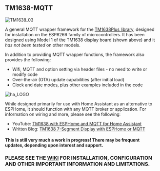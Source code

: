 ## TM1638-MQTT
![TM1638_03](https://user-images.githubusercontent.com/55962781/195481992-7a453c60-2deb-4d63-891b-a529773e5e5c.jpg)

A general MQTT wrapper framework for the [TM1638Plus library](https://github.com/gavinlyonsrepo/TM1638plus), designed for installation on the ESP8266 family of microcontrollers.  It has been designed using Model 1 of the TM1638 display board (shown above) and it *has not been tested* on other models.

In addition to providing MQTT wrapper functions, the framework also provides the following:
* Wifi, MQTT and option setting via header files - no need to write or modify code
* Over-the-air (OTA) update capabilities (after initial load)
* Clock and date modes, plus other examples included in the code

![ha_LOGO](https://user-images.githubusercontent.com/55962781/196297435-e2b04384-2161-4e39-8e06-549236a2b6bb.jpg)

While designed primarily for use with Home Assistant as an alternative to ESPHome, it should function with any MQTT broker or application.  For information on wiring and more, please see the following:

* YouTube: [TM1638 with ESPHome and MQTT for Home Assistant](https://youtu.be/OtVdY95vwDY)
* Written Blog: [TM1638 7-Segment Display with ESPHome or MQTT](https://resinchemtech.blogspot.com/2022/10/tm1638.html)

#### This is still very much a work in progress!  There may be frequent updates, depending upon interest and support.

### PLEASE SEE THE [WIKI](https://github.com/Resinchem/TM1638-MQTT/wiki) FOR INSTALLATION, CONFIGURATION AND OTHER IMPORTANT INFORMATION AND LIMITATIONS.
